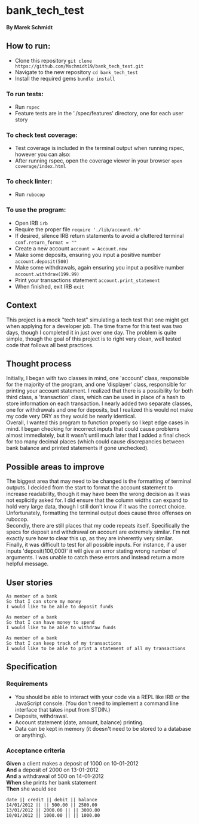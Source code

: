 # bank_tech_test
#### By Marek Schmidt

## How to run:
* Clone this repository `git clone https://github.com/Mschmidt19/bank_tech_test.git`
* Navigate to the new repository `cd bank_tech_test`
* Install the required gems `bundle install`

### To run tests:
* Run `rspec`
* Feature tests are in the './spec/features' directory, one for each user story

### To check test coverage:
* Test coverage is included in the terminal output when running rspec, however you can also:
* After running rspec, open the coverage viewer in your browser `open coverage/index.html`

### To check linter:
* Run `rubocop`

### To use the program:
* Open IRB `irb`
* Require the proper file `require './lib/account.rb'`
* If desired, silence IRB return statements to avoid a cluttered terminal `conf.return_format = ""`
* Create a new account `account = Account.new`
* Make some deposits, ensuring you input a positive number `account.deposit(500)`
* Make some withdrawals, again ensuring you input a positive number `account.withdraw(199.99)`
* Print your transactions statement `account.print_statement`
* When finished, exit IRB `exit`

## Context
This project is a mock "tech test" simulating a tech test that one might get when applying for a developer job. The time frame for this test was two days, though I completed it in just over one day. The problem is quite simple, though the goal of this project is to right very clean, well tested code that follows all best practices.

## Thought process
Initially, I began with two classes in mind, one 'account' class, responsible for the majority of the program, and one 'displayer' class, responsible for printing your account statement. I realized that there is a possibility for both third class, a 'transaction' class, which can be used in place of a hash to store information on each transaction. I nearly added two separate classes, one for withdrawals and one for deposits, but I realized this would not make my code very DRY as they would be nearly identical.  
Overall, I wanted this program to function properly so I kept edge cases in mind. I began checking for incorrect inputs that could cause problems almost immediately, but it wasn't until much later that I added a final check for too many decimal places (which could cause discrepancies between bank balance and printed statements if gone unchecked).  

## Possible areas to improve
The biggest area that may need to be changed is the formatting of terminal outputs. I decided from the start to format the account statement to increase readability, though it may have been the wrong decision as It was not explicitly asked for. I did ensure that the column widths can expand to hold very large data, though I still don't know if it was the correct choice.  
Unfortunately, formatting the terminal output does cause three offenses on rubocop.  
Secondly, there are still places that my code repeats itself. Specifically the specs for deposit and withdrawal on account are extremely similar. I'm not exactly sure how to clear this up, as they are inherently very similar.  
Finally, it was difficult to test for all possible inputs. For instance, if a user inputs 'deposit(100,000)' it will give an error stating wrong number of arguments. I was unable to catch these errors and instead return a more helpful message.  

## User stories
```
As member of a bank
So that I can store my money
I would like to be able to deposit funds
```
```
As member of a bank
So that I can have money to spend
I would like to be able to withdraw funds
```
```
As member of a bank
So that I can keep track of my transactions
I would like to be able to print a statement of all my transactions
```

## Specification
### Requirements
* You should be able to interact with your code via a REPL like IRB or the JavaScript console.  (You don't need to implement a command line interface that takes input from STDIN.)
* Deposits, withdrawal.
* Account statement (date, amount, balance) printing.
* Data can be kept in memory (it doesn't need to be stored to a database or anything).

### Acceptance criteria
**Given** a client makes a deposit of 1000 on 10-01-2012  
**And** a deposit of 2000 on 13-01-2012  
**And** a withdrawal of 500 on 14-01-2012  
**When** she prints her bank statement  
**Then** she would see

```
date || credit || debit || balance
14/01/2012 || || 500.00 || 2500.00
13/01/2012 || 2000.00 || || 3000.00
10/01/2012 || 1000.00 || || 1000.00
```

